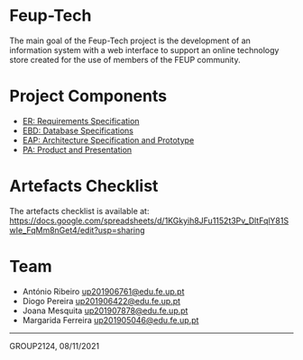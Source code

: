 # Feup-Tech

The main goal of the Feup-Tech project is the development of an information system with a web interface to support an online technology store created for the use of members of the FEUP community.

# Project Components

* [ER: Requirements Specification](https://git.fe.up.pt/lbaw/lbaw2122/lbaw2124/-/wikis/er)
* [EBD: Database Specifications](https://git.fe.up.pt/lbaw/lbaw2122/lbaw2124/-/wikis/ebd)
* [EAP: Architecture Specification and Prototype ](https://git.fe.up.pt/lbaw/lbaw2122/lbaw2124/-/wikis/eap)
* [PA: Product and Presentation](https://git.fe.up.pt/lbaw/lbaw2122/lbaw2124/-/wikis/pa)

# Artefacts Checklist

The artefacts checklist is available at: <https://docs.google.com/spreadsheets/d/1KGkyih8JFu1152t3Pv_DltFqlY81SwIe_FqMm8nGet4/edit?usp=sharing>

# Team

* António Ribeiro [up201906761@edu.fe.up.pt](mailto:up201906761@edu.fe.up.pt)
* Diogo Pereira [up201906422@edu.fe.up.pt](mailto:up201906422@edu.fe.up.pt)
* Joana Mesquita [up201907878@edu.fe.up.pt](mailto:up201907878@edu.fe.up.pt)
* Margarida Ferreira [up201905046@edu.fe.up.pt](mailto:up201905046@edu.fe.up.pt)

---

GROUP2124, 08/11/2021